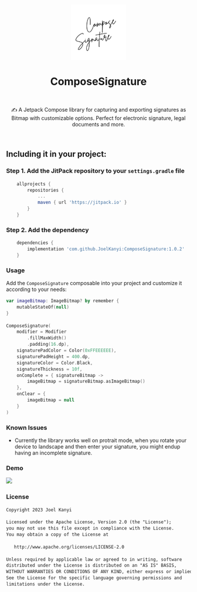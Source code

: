 <p align="center"><img src="demo/ComposeSignature.png" alt="MealTime" height="150px"></p>

<h1 align="center">ComposeSignature</h1></br>

<p align="center">
✍️ A Jetpack Compose library for capturing and exporting signatures as Bitmap with customizable options. Perfect for electronic signature, legal documents and more.
</p>
</br>

## Including it in your project:

### Step 1. Add the JitPack repository to your `settings.gradle` file
```gradle
    allprojects {
        repositories {
            ...
            maven { url 'https://jitpack.io' }
        }
    }
```

### Step 2. Add the dependency
```gradle
    dependencies {
        implementation 'com.github.JoelKanyi:ComposeSignature:1.0.2'
    }
```

### Usage
Add the `ComposeSignature` composable into your project and customize it according to your needs:
```kotlin
var imageBitmap: ImageBitmap? by remember {
    mutableStateOf(null)
}

ComposeSignature(
    modifier = Modifier
        .fillMaxWidth()
        .padding(16.dp),
    signaturePadColor = Color(0xFFEEEEEE),
    signaturePadHeight = 400.dp,
    signatureColor = Color.Black,
    signatureThickness = 10f,
    onComplete = { signatureBitmap ->
        imageBitmap = signatureBitmap.asImageBitmap()
    },
    onClear = {
        imageBitmap = null
    }
)
```

### Known Issues
- Currently the library works well on protrait mode, when you rotate your device to landscape and then enter your signature, you might endup having an incomplete signature.

### Demo
<img src="demo/demo.gif" width="250"/>
</br>

### License
```xml
Copyright 2023 Joel Kanyi

Licensed under the Apache License, Version 2.0 (the "License");
you may not use this file except in compliance with the License.
You may obtain a copy of the License at

   http://www.apache.org/licenses/LICENSE-2.0

Unless required by applicable law or agreed to in writing, software
distributed under the License is distributed on an "AS IS" BASIS,
WITHOUT WARRANTIES OR CONDITIONS OF ANY KIND, either express or implied.
See the License for the specific language governing permissions and
limitations under the License.
```
